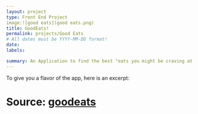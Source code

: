 ```yaml
---
layout: project
type: Front End Project
image:![good eats](good eats.png)
title: GoodEats!
permalink: projects/Good Eats
# All dates must be YYYY-MM-DD format!
date: 
labels:

summary: An Application to find the best "eats you might be craving at the moment.
---
```

To give you a flavor of the app, here is an excerpt:

 <h1><h1>
 <p><p>

Source: <a href="https://github.com/Athomas9sa/front-end-project"><i class="large github icon "></i>goodeats</a>

